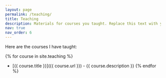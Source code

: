 ```yaml
---
layout: page
permalink: /teaching/
title: Teaching
description: Materials for courses you taught. Replace this text with your description.
nav: true
nav_order: 6
---
```


Here are the courses I have taught:

{% for course in site.teaching %}
- [{{ course.title }}]({{ course.url }}) - {{ course.description }}
{% endfor %}
